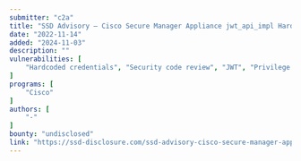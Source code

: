 ```yaml
---
submitter: "c2a"
title: "SSD Advisory – Cisco Secure Manager Appliance jwt_api_impl Hardcoded JWT Secret Elevation of Privilege"
date: "2022-11-14"
added: "2024-11-03"
description: ""
vulnerabilities: [
    "Hardcoded credentials", "Security code review", "JWT", "Privilege escalation"
]
programs: [
    "Cisco"
]
authors: [
    "-"
]
bounty: "undisclosed"
link: "https://ssd-disclosure.com/ssd-advisory-cisco-secure-manager-appliance-jwt_api_impl-hardcoded-jwt-secret-elevation-of-privilege/"
---
```





